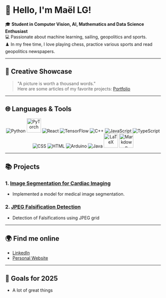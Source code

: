 # 👋 Hello, I'm Maël LG!

🎓 **Student in Computer Vision, AI, Mathematics and Data Science Enthusiast**  
💻 Passionate about machine learning, sailing, geopolitics and sports.  
♟️ In my free time, I love playing chess, practice various sports and read geopolitics newspapers.

---

## 🎨 Creative Showcase
> "A picture is worth a thousand words."  
Here are some articles of my favorite projects:
[Portfolio](https://leguillouzic.com)

---

## 🌐 Languages & Tools

<p align="center">
  <!-- Python -->
  <img src="https://img.icons8.com/color/48/000000/python.png" alt="Python" title="Python" />
  <!-- PyTorch -->
  <img src="https://upload.wikimedia.org/wikipedia/commons/9/96/Pytorch_logo.png" alt="PyTorch" title="PyTorch" height="46" />
  <!-- React -->
  <img src="https://img.icons8.com/color/48/000000/react-native.png" alt="React" title="React" />
  <!-- TensorFlow -->
  <img src="https://img.icons8.com/color/48/000000/tensorflow.png" alt="TensorFlow" title="TensorFlow" />
  <!-- C++ -->
  <img src="https://img.icons8.com/color/48/000000/c-plus-plus-logo.png" alt="C++" title="C++" />
  <!-- JavaScript -->
  <img src="https://img.icons8.com/color/48/000000/javascript--v1.png" alt="JavaScript" title="JavaScript" />
  <!-- TypeScript -->
  <img src="https://img.icons8.com/color/48/000000/typescript.png" alt="TypeScript" title="TypeScript" />
  <!-- CSS -->
  <img src="https://img.icons8.com/color/48/000000/css3.png" alt="CSS" title="CSS" />
  <!-- HTML -->
  <img src="https://img.icons8.com/color/48/000000/html-5.png" alt="HTML" title="HTML" />
  <!-- Arduino -->
  <img src="https://img.icons8.com/fluency/48/000000/arduino.png" alt="Arduino" title="Arduino" />
  <!-- Java -->
  <img src="https://img.icons8.com/color/48/000000/java-coffee-cup-logo.png" alt="Java" title="Java" />
  <!-- LaTeX -->
  <img src="https://upload.wikimedia.org/wikipedia/commons/9/92/LaTeX_logo.svg" alt="LaTeX" title="LaTeX" height="46" />
  <!-- Markdown -->
  <img src="https://img.icons8.com/ios-filled/50/000000/markdown.png" alt="Markdown" title="Markdown" height="46" />
</p>

---

## 📚 Projects

### 1. [Image Segmentation for Cardiac Imaging](https://github.com/Bastaxeloux/proj3dt)
- Implemented a model for medical image segmentation.

### 2. [JPEG Falsification Detection](https://github.com/Bastaxeloux/ima-compressionjpg-main)
- Detection of Falsifications using JPEG grid

---

## 🌍 Find me online
- [LinkedIn](https://www.linkedin.com/in/ma%C3%ABl-le-guillouzic-4381a618a/)
- [Personal Website](https://leguillouzic.com)

---

## 🎯 Goals for 2025
- A lot of great things
